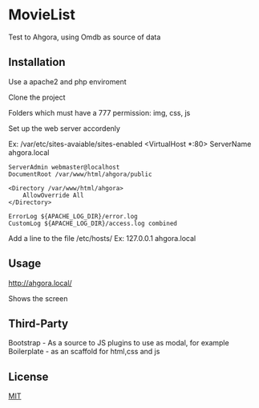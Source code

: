 # MovieList

Test to Ahgora, using Omdb as source of data

## Installation

Use a apache2 and php enviroment

Clone the project 

Folders which must have a 777 permission: img, css, js

Set up the web server accordenly

Ex:
/var/etc/sites-avaiable/sites-enabled
<VirtualHost *:80>
    ServerName ahgora.local

    ServerAdmin webmaster@localhost
    DocumentRoot /var/www/html/ahgora/public

    <Directory /var/www/html/ahgora>
        AllowOverride All
    </Directory>

    ErrorLog ${APACHE_LOG_DIR}/error.log
    CustomLog ${APACHE_LOG_DIR}/access.log combined
</VirtualHost>

Add a line to the file /etc/hosts/ 
Ex: 127.0.0.1       ahgora.local


## Usage

http://ahgora.local/

Shows the screen

## Third-Party
 Bootstrap - As a source to JS plugins to use as modal, for example
 Boilerplate - as an scaffold for html,css and js 

## License
[MIT](https://choosealicense.com/licenses/mit/)